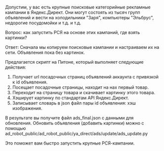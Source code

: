 Допустим, у вас есть крупные поисковые категорийные рекламные кампании в Яндекс.Директ.
Они могут состоять из тысяч групп объявлений и вести на холодильники "Заря", компьютеры "Эльбрус", недорогие посудомойки и т.д. и т.д.

Вопрос: как запустить РСЯ на основе этих кампаний, где взять картинки? 

Ответ:
Сначала мы копируем поисковые кампании и настраиваем их на сети. Объявления пока без картинок.

Предлагается скрипт на Питоне, который выполняет следующие действия:
1. Получает url посадочных страниц объявлений аккаунта с привязкой к id объявления.
2. Посещает посадочные страницы, находит на нах первый товар.
3. Переходит на страницу товара и скачивает картинку этого товара.
4. Хэширует картинку по стандартам API Яндекс.Директ.
5. Записывает словарь в json файл пары id объявления: хэш изображения. 

В результате вы получите файл ads_final.json с данными для обновления.
Обновить объявления (добавить картинки) можно с помощью ad_robot_public/ad_robot_public/ya_direct/ads/update/ads_update.py

Это поможет вам быстро запустить крупные РСЯ-кампании.